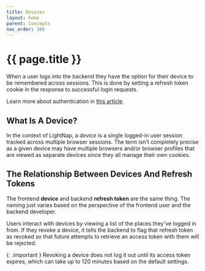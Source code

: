 ```yaml
---
title: Devices
layout: home
parent: Concepts
nav_order: 300
---
```


# {{ page.title }}

When a user logs into the backend they have the option for their device to be remembered across sessions. This is done by setting a refresh token cookie in the response to successful login requests.

Learn more about authentication in [this article](./authentication).

## What Is A Device?

In the context of LightNap, a _device_ is a single logged-in user session tracked across multiple browser sessions. The term isn't completely precise as a given device may have multiple browsers and/or browser profiles that are viewed as separate devices since they all manage their own cookies.

## The Relationship Between Devices And Refresh Tokens

The frontend **device** and backend **refresh token** are the same thing. The naming just varies based on the perspective of the frontend user and the backend developer.

Users interact with devices by viewing a list of the places they've logged in from. If they revoke a device, it tells the backend to flag that refresh token as revoked so that future attempts to retrieve an access token with them will be rejected.

{: .important }
Revoking a device does not log it out until its access token expires, which can take up to 120 minutes based on the default settings.
